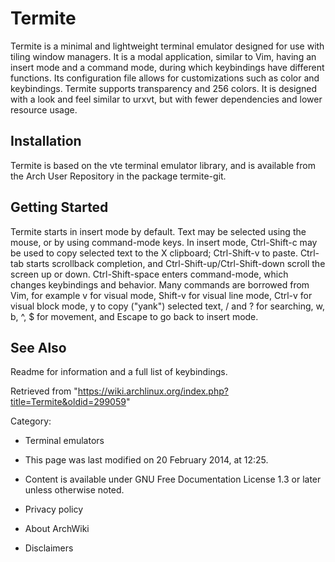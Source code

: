 Termite
=======

Termite is a minimal and lightweight terminal emulator designed for use
with tiling window managers. It is a modal application, similar to Vim,
having an insert mode and a command mode, during which keybindings have
different functions. Its configuration file allows for customizations
such as color and keybindings. Termite supports transparency and 256
colors. It is designed with a look and feel similar to urxvt, but with
fewer dependencies and lower resource usage.

Installation
------------

Termite is based on the vte terminal emulator library, and is available
from the Arch User Repository in the package termite-git.

Getting Started
---------------

Termite starts in insert mode by default. Text may be selected using the
mouse, or by using command-mode keys. In insert mode, Ctrl-Shift-c may
be used to copy selected text to the X clipboard; Ctrl-Shift-v to paste.
Ctrl-tab starts scrollback completion, and Ctrl-Shift-up/Ctrl-Shift-down
scroll the screen up or down. Ctrl-Shift-space enters command-mode,
which changes keybindings and behavior. Many commands are borrowed from
Vim, for example v for visual mode, Shift-v for visual line mode, Ctrl-v
for visual block mode, y to copy ("yank") selected text, / and ? for
searching, w, b, ^, $ for movement, and Escape to go back to insert
mode.

See Also
--------

Readme for information and a full list of keybindings.

Retrieved from
"https://wiki.archlinux.org/index.php?title=Termite&oldid=299059"

Category:

-   Terminal emulators

-   This page was last modified on 20 February 2014, at 12:25.
-   Content is available under GNU Free Documentation License 1.3 or
    later unless otherwise noted.
-   Privacy policy
-   About ArchWiki
-   Disclaimers
